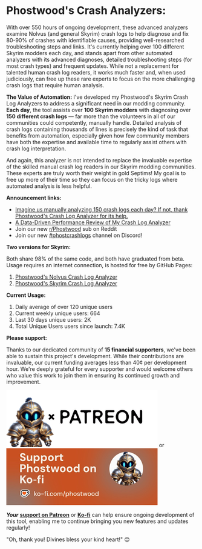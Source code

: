 # Phostwood's Crash Analyzers:

With over 550 hours of ongoing development, these advanced analyzers examine Nolvus (and general Skyrim) crash logs to help diagnose and fix 80-90% of crashes with identifiable causes, providing well-researched troubleshooting steps and links. It's currently helping over 100 different Skyrim modders each day, and stands apart from other automated analyzers with its advanced diagnoses, detailed troubleshooting steps (for most crash types) and frequent updates.
While not a replacement for talented human crash log readers, it works much faster and, when used judiciously, can free up these rare experts to focus on the more challenging crash logs that require human analysis. 


**The Value of Automation:**
I've developed my Phostwood's Skyrim Crash Log Analyzers to address a significant need in our modding community. **Each day**, the tool assists over **100 Skyrim modders** with diagnosing over **150 different crash logs** — far more than the volunteers in all of our communities could competently, manually handle. Detailed analysis of crash logs containing thousands of lines is precisely the kind of task that benefits from automation, especially given how few community members have both the expertise and available time to regularly assist others with crash log interpretation.

And again, this analyzer is not intended to replace the invaluable expertise of the skilled manual crash log readers in our Skyrim modding communities. These experts are truly worth their weight in gold Septims! My goal is to free up more of their time so they can focus on the tricky logs where automated analysis is less helpful.



**Announcement links:**
- [Imagine us manually analyzing 150 crash logs each day? If not, thank Phostwood's Crash Log Analyzer for its help.](https://www.reddit.com/r/skyrimmods/comments/1jfwuw1/imagine_us_manually_analyzing_150_crash_logs_each/)
- [A Data-Driven Performance Review of My Crash Log Analyzer](https://www.reddit.com/r/skyrimmods/comments/1j44ezl/a_datadriven_performance_review_of_my_crash_log/)
- Join our new [r/Phostwood](https://www.reddit.com/r/Phostwood) sub on Reddit
- Join our new [#phostcrashlogs](https://discord.gg/WH79twvc) channel on Discord!

**Two versions for Skyrim:**

Both share 98% of the same code, and both have graduated from beta. Usage requires an internet connection, is hosted for free by GitHub Pages:

1. [Phostwood's Nolvus Crash Log Analyzer](https://phostwood.github.io/crash-analyzer/)
2. [Phostwood's Skyrim Crash Log Analyzer](https://phostwood.github.io/crash-analyzer/skyrim.html)

**Current Usage:**
1. Daily average of over 120 unique users
2. Current weekly unique users: 664
3. Last 30 days unique users: 2K
3. Total Unique Users users since launch: 7.4K

**Please support:**

Thanks to our dedicated community of **15 financial supporters**, we've been able to sustain this project's development. While their contributions are invaluable, our current funding averages less than 40¢ per development hour. We're deeply grateful for every supporter and would welcome others who value this work to join them in ensuring its continued growth and improvement.

[<img src="./Patreon.png">](https://www.patreon.com/Phostwood)
or [<img src="./phostwood-Ko-fi-Horizontal.jpg">](https://ko-fi.com/phostwood)

<strong><em>Your</em></strong> <a href="https://www.patreon.com/Phostwood" style="font-weight: bold;">support on Patreon</a> or <a href="https://ko-fi.com/phostwood" style="font-weight: bold;">Ko-fi</a> can help ensure ongoing development of this tool, enabling me to continue bringing you new features and updates regularly!

"Oh, thank you! Divines bless your kind heart!" 😊
